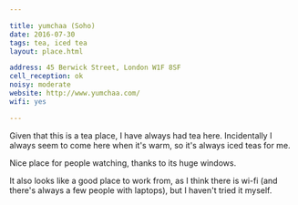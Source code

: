 ```yaml
---

title: yumchaa (Soho)
date: 2016-07-30
tags: tea, iced tea
layout: place.html

address: 45 Berwick Street, London W1F 8SF
cell_reception: ok
noisy: moderate
website: http://www.yumchaa.com/
wifi: yes

---
```


Given that this is a tea place, I have always had tea here. Incidentally I always seem to come here when it's warm, so it's always iced teas for me.

Nice place for people watching, thanks to its huge windows.

It also looks like a good place to work from, as I think there is wi-fi (and there's always a few people with laptops), but I haven't tried it myself.
